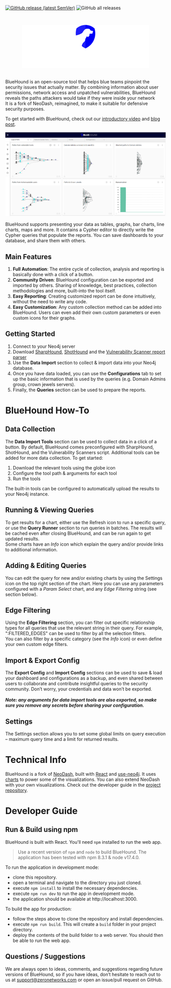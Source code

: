 [![GitHub release (latest SemVer)](https://img.shields.io/github/v/release/zeronetworks/bluehound)](https://github.com/zeronetworks/bluehound/releases/latest)
![GitHub all releases](https://img.shields.io/github/downloads/zeronetworks/bluehound/total)

<br>
<p align="center"><img src="public/logo.png" width="400"></p>
<br>
BlueHound is an open-source tool that helps blue teams pinpoint the security issues that actually matter. By combining information about user permissions, network access and unpatched vulnerabilities, BlueHound reveals the paths attackers would take if they were inside your network<br>
It is a fork of NeoDash, reimagined, to make it suitable for defensive security purposes.

To get started with BlueHound, check out our [introductory video](https://youtu.be/WVup5tnURoM) and [blog post](https://zeronetworks.com/blog/bluehound-community-driven-resilience/).
<br><br>
![screenshot](public/screenshot.png)

BlueHound supports presenting your data as tables, graphs, bar charts, line charts, maps and more. It contains a Cypher editor to directly write the Cypher queries that populate the reports. You can save dashboards to your database, and share them with others.

## Main Features
1. **Full Automation**: The entire cycle of collection, analysis and reporting is basically done with a click of a button.
2. **Community Driven**: BlueHound configuration can be exported and imported by others. Sharing of knowledge, best practices, collection methodologies and more, built-into the tool itself.
3. **Easy Reporting**: Creating customized report can be done intuitively, without the need to write any code.
4. **Easy Customization**: Any custom collection method can be added into BlueHound. Users can even add their own custom parameters or even custom icons for their graphs.

## Getting Started
1. Connect to your Neo4j server
2. Download [SharpHound](https://github.com/BloodHoundAD/BloodHound/blob/master/Collectors/SharpHound.exe), [ShotHound](https://github.com/zeronetworks/BloodHound-Tools/tree/main/ShotHound) and the [Vulnerability Scanner report parser](https://github.com/zeronetworks/BloodHound-Tools/tree/main/VulnerabilitiesDataImport)
3. Use the **Data Import** section to collect & import data into your Neo4j database.
4. Once you have data loaded, you can use the **Configurations** tab to set up the basic information
that is used by the queries (e.g. Domain Admins group, crown jewels servers).
5. Finally, the **Queries** section can be used to prepare the reports.

# BlueHound How-To
## Data Collection
The **Data Import Tools** section can be used to collect data in a click of a button. By default, BlueHound comes preconfigured with SharpHound, ShotHound, and the Vulnerability Scanners script. Additional tools can be added for more data collection. To get started:
1. Download the relevant tools using the globe icon
2. Configure the tool path & arguments for each tool
3. Run the tools

The built-in tools can be configured to automatically upload the results to your Neo4j instance.
## Running & Viewing Queries
To get results for a chart, either use the Refresh icon to run a specific query, or use the **Query Runner** section to run queries in batches. The results will be cached even after closing BlueHound, and can be run again to get updated results.<br>
Some charts have an *Info* icon which explain the query and/or provide links to additional information.
## Adding & Editing Queries
You can edit the query for new and/or existing charts by using the Settings icon on the top right section of the chart. Here you can use any parameters configured with a *Param Select* chart, and any *Edge Filtering* string (see section below). 
## Edge Filtering
Using the **Edge Filtering** section, you can filter out specific relationship types for all queries that use the relevant string in their query. For example, ":FILTERED_EDGES" can be used to filter by all the selection filters. <br>
You can also filter by a specific category (see the *Info* icon) or even define your own custom edge filters.
## Import & Export Config
The **Export Config** and **Import Config** sections can be used to save & load your dashboard and configurations as a backup, and even shared between users to collaborate and contribute insightful queries to the security community. Don’t worry, your credentials and data won’t be exported.<br><br>
***Note: any arguments for data import tools are also exported, so make sure you remove any secrets before sharing your configuration.*** 
## Settings
The Settings section allows you to set some global limits on query execution – maximum query time and a limit for returned results.

# Technical Info
BlueHound is a fork of [NeoDash](https://github.com/neo4j-labs/neodash), built with [React](https://reactjs.org/) and [use-neo4j](https://github.com/adam-cowley/use-neo4j).
It uses [charts](https://github.com/neo4j-labs/charts) to power some of the visualizations.
You can also extend NeoDash with your own visualizations. Check out the developer guide in the [project repository](https://github.com/neo4j-labs/neodash).

# Developer Guide

## Run & Build using npm
BlueHound is built with React. You'll need `npm` installed to run the web app.

> Use a recent version of `npm` and `node` to build BlueHound. The application has been tested with npm 8.3.1 & node v17.4.0.

To run the application in development mode:
- clone this repository.
- open a terminal and navigate to the directory you just cloned.
- execute `npm install` to install the necessary dependencies.
- execute `npm run dev` to run the app in development mode.
- the application should be available at http://localhost:3000.


To build the app for production:
- follow the steps above to clone the repository and install dependencies.
- execute `npm run build`. This will create a `build` folder in your project directory.
- deploy the contents of the build folder to a web server. You should then be able to run the web app.

## Questions / Suggestions
We are always open to ideas, comments, and suggestions regarding future versions of BlueHound, so if you have ideas, don’t hesitate to reach out to us at [support@zeronetworks.com](mailto:support@zeronetworks.com) or open an issue/pull request on GitHub.
